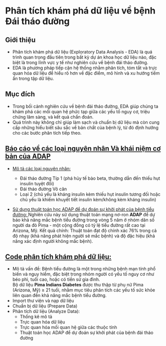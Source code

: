 # Phân tích khám phá dữ liệu về bệnh Đái tháo đường

## Giới thiệu
- Phân tích khám phá dữ liệu (Exploratory Data Analysis - EDA) là quá trình quan trọng đầu tiên trong bất kỳ dự án khoa học dữ liệu nào, đặc biệt là trong lĩnh vực y tế như nghiên cứu về bệnh đái tháo đường. 
- EDA là phương pháp tiếp cận hệ thống nhằm phân tích, tóm tắt và trực quan hóa dữ liệu để hiểu rõ hơn về đặc điểm, mô hình và xu hướng tiềm ẩn trong tập dữ liệu.

## Mục đích
- Trong bối cảnh nghiên cứu về bệnh đái tháo đường, EDA giúp chúng ta khám phá các mối quan hệ phức tạp giữa các yếu tố nguy cơ, triệu chứng lâm sàng, và kết quả chẩn đoán. 
- Quá trình này không chỉ giúp làm sạch và chuẩn bị dữ liệu mà còn cung cấp những hiểu biết sâu sắc về bản chất của bệnh lý, từ đó định hướng cho các bước phân tích tiếp theo. 

## [Báo cáo về các loại nguyên nhân Và khái niệm cơ bản của ADAP](/baitapnhom/Lab3/docs)
- [Mô tả các loại nguyên nhân: ](/baitapnhom/Lab3/docs/Chuong7.docx) 
    + Đái tháo đường Típ 1 (phá hủy tế bào beta, thường dẫn đến thiếu hụt insulin tuyệt đối)
    + Đái tháo đường Vô căn
    + Loại 2 (chủ yếu là kháng insulin kèm thiếu hụt insulin tương đối hoặc chủ yếu là khiếm khuyết tiết insulin kèm/không kèm kháng insulin)

- [Sử dụng thuật toán học ADAP để dự đoán sự khởi phát của bệnh tiểu đường: ](/baitapnhom/Lab3/docs/KhaiNiemCoBanCuaADAP.docx)
Nghiên cứu này sử dụng thuật toán mạng nơ-ron **ADAP** để dự báo khả năng mắc bệnh tiểu đường trong vòng 5 năm ở nhóm dân số người da đỏ Pima - một cộng đồng có tỷ lệ tiểu đường rất cao tại Arizona, Mỹ.
Kết quả chính: Thuật toán đạt độ chính xác 76% trong cả độ nhạy (khả năng phát hiện người sẽ mắc bệnh) và độ đặc hiệu (khả năng xác định người không mắc bệnh).

## [Code phân tích khám phá dữ liệu: ](/baitapnhom/Lab3/code/)
- Mô tả vấn đề: Bệnh tiểu đường là một trong những bệnh mạn tính phổ biến và nguy hiểm, đặc biệt trong nhóm người có yếu tố nguy cơ như béo phì, tuổi cao, hoặc có tiền sử gia đình.  
Bộ dữ liệu **Pima Indians Diabetes** được thu thập từ phụ nữ Pima (Arizona, Mỹ) ≥ 21 tuổi, nhằm mục tiêu phân tích các yếu tố sức khỏe liên quan đến khả năng mắc bệnh tiểu đường.  
- Import thư viện và nạp dữ liệu
- Chuẩn bị dữ liệu (Prepare Data)
- Phân tích dữ liệu (Analyze Data):
    + Thống kê mô tả
    + Trực quan hóa dữ liệu
    + Trực quan hóa mối quan hệ giữa các thuộc tính
    + Thuật toán học ADAP để dự đoán sự khởi phát của bệnh đái tháo đường
